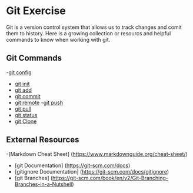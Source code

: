 # Git Exercise 
Git is a version control system that allows us to track changes and comit them to history.
Here is a growing collection or resourcs and helpful commands to know when working with git.
## Git Commands
-[git config](./Commands/Config.md) 
- [git init](./Commands/Init.md)
- [git add](./Commands/Add.md) 
- [git commit](./Commands/Commit.md)
- [git remote](./Commands/Remote.md)
-[git push](./commands/PUSH.md)
- [git pull](./Commands/Pull.md)
- [git status](./Commands/Status.md)
- [git Clone](./Commands/Clone.md)
## External Resources
-[Markdown Cheat Sheet] (https://www.markdownguide.org/cheat-sheet/)
- [git Documentation] (https://git-scm.com/docs)
- [gitignore Documentation] (https://git-scm.com/docs/gitignore)
- [git Branches] (https://git-scm.com/book/en/v2/Git-Branching-Branches-in-a-Nutshell)